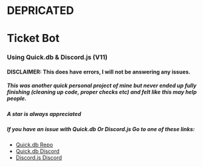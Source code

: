 # DEPRICATED

# Ticket Bot
### Using Quick.db & Discord.js (V11)

#### DISCLAIMER: This does have errors, I will not be answering any issues.

##### This was another quick personal project of mine but never ended up fully finishing (cleaning up code, proper checks etc) and felt like this may help people.
##### A star is always appreciated
##### If you have an issue with Quick.db Or Discord.js Go to one of these links:

+ [Quick.db Repo](https://github.com/TrueXPixels/quick.db)
+ [Quick.db Discord](https://discordapp.com/invite/plexidev)
+ [Discord.js Discord](https://discordapp.com/invite/bRCvFy9)
